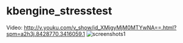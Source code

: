 # kbengine_stresstest

Video: http://v.youku.com/v_show/id_XMjgyMjM0MTYwNA==.html?spm=a2h3j.8428770.3416059.1
![screenshots1](https://github.com/kbengine/kbengine_stresstest/blob/master/screenshots/stresstest_mmorpg3.jpg)
